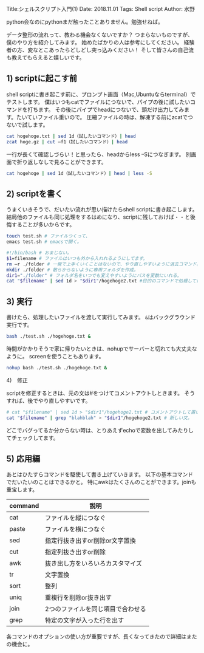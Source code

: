Title:シェルスクリプト入門(1)
Date: 2018.11.01
Tags: Shell script
Author: 水野

python会なのにpythonまだ触ったことありません。勉強せねば。

データ整形の流れって、教わる機会なくないですか？
つまらないものですが、僕のやり方を紹介してみます。
始めたばかりの人は参考にしてください。
経験者の方、変なとこあったらどしどし突っ込みください！
そして皆さんの自己流も教えてもらえると嬉しいです。


## 1) scriptに起こす前
shell scriptに書き起こす前に、プロンプト画面（Mac,Ubuntuならterminal）でテストします。
僕はいつもcatでファイルにつないで、パイプの後に試したいコマンドを打ちます。
その後にパイプでheadにつないで、頭だけ出力してみます。たいていファイル重いので。
圧縮ファイルの時は、解凍する前にzcatでつないで試します。

```bash
cat hogehoge.txt | sed 1d（試したいコマンド）| head
zcat hoge.gz | cut –f1（試したいコマンド）| head
```

一行が長くて確認しづらい！と思ったら、headからless –Sにつなぎます。
別画面で折り返しなしで見ることができます。

```bash
cat hogehoge | sed 1d（試したいコマンド）| head | less -S
```


## 2) scriptを書く

うまくいきそうで、だいたい流れが思い描けたらshell scriptに書き起こします。
結局他のファイルも同じ処理をするはめになり、scriptに残しておけば・・と後悔することが多いからです。

```bash
touch test.sh # ファイルつくって、
emacs test.sh # emacsで開く。
```

```bash
#!/bin/bash # おまじない。
$1=filename # ファイルはいつも外から入れれるようにしてます。
rm –r ./folder # 一発で上手くいくことはないので、やり直しやすいように消去コマンド。
mkdir ./folder # 散らからないように専用フォルダを作成。
dir1="./folder" # フォルダ名をいつでも変えやすいようにパスを変数にいれる。
cat "$filename" | sed 1d > "$dir1"/hogehoge2.txt #目的のコマンドで処理して保存。
```

## 3) 実行

書けたら、処理したいファイルを渡して実行してみます。
`&`はバックグラウンド実行です。

```bash
bash ./test.sh ./hogehoge.txt &
```

時間がかかりそうで家に帰りたいときは、nohupでサーバーと切れても大丈夫なように。
screenを使うこともあります。

```bash
nohup bash ./test.sh ./hogehoge.txt &
```


4)　修正

scriptを修正するときは、元の文は#をつけてコメントアウトしときます。
そうすれば、後でやり直しやすいです。

```bash
# cat "$filename" | sed 1d > "$dir1"/hogehoge2.txt # コメントアウトして置いておく。
cat "$filename" | grep "blahblah" > "$dir1"/hogehoge2.txt # 新しい文。
```

どこでバグってるか分からない時は、とりあえずechoで変数を出してみたりしてチェックしてます。


## 5) 応用編

あとはひたすらコマンドを駆使して書き上げていきます。
以下の基本コマンドでだいたいのことはできるかと。
特にawkはたくさんのことができます。joinも重宝します。

|command|説明|
|--|--|
|cat | ファイルを縦につなぐ|
|paste | ファイルを横につなぐ |
|sed | 指定行抜き出すor削除or文字置換|
|cut | 指定列抜き出すor削除|
|awk | 抜き出し方をいろいろカスタマイズ|
|tr | 文字置換|
|sort | 整列|
|uniq | 重複行を削除or抜き出す|
|join | 2つのファイルを同じ項目で合わせる|
|grep | 特定の文字が入った行を出す|


各コマンドのオプションの使い方が重要ですが、長くなってきたので詳細はまたの機会に。
